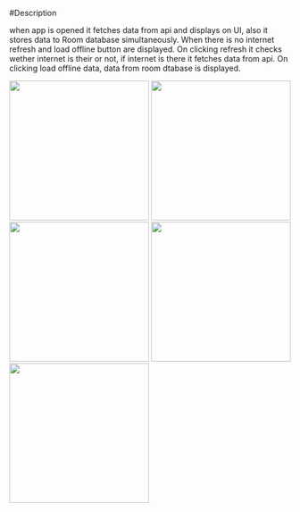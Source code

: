 #Description

when app is opened it fetches data from api and displays on UI, also it stores data to Room database simultaneously. When there is no internet refresh and load offline button are displayed. On clicking refresh it checks wether internet is their or not, if internet is there it fetches data from api. On clicking load offline data, data from room dtabase is displayed.

<img src="Hello-Homeo/HelloHomeoImages/image1.jpeg" width = "250">
<img src="Hello-Homeo/HelloHomeoImages/image2.jpeg" width = "250">
<img src="Hello-Homeo/HelloHomeoImages/image3.jpeg" width = "250">
<img src="Hello-Homeo/HelloHomeoImages/image4.jpeg" width = "250">
<img src="Hello-Homeo/HelloHomeoImages/image5.jpeg" width = "250">



